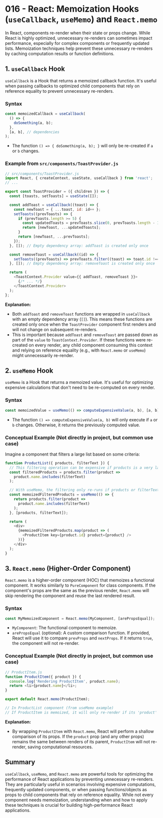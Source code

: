 # 016 - React: Memoization Hooks (`useCallback`, `useMemo`) and `React.memo`

In React, components re-render when their state or props change. While React is highly optimized, unnecessary re-renders can sometimes impact performance, especially for complex components or frequently updated lists. Memoization techniques help prevent these unnecessary re-renders by caching computation results or function definitions.

## 1. `useCallback` Hook

`useCallback` is a Hook that returns a memoized callback function. It's useful when passing callbacks to optimized child components that rely on reference equality to prevent unnecessary re-renders.

### Syntax

```javascript
const memoizedCallback = useCallback(
  () => {
    doSomething(a, b);
  },
  [a, b], // dependencies
);
```

*   The function `() => { doSomething(a, b); }` will only be re-created if `a` or `b` changes.

### Example from `src/components/ToastProvider.js`

```javascript
// src/components/ToastProvider.js
import React, { createContext, useState, useCallback } from 'react';
// ...

export const ToastProvider = ({ children }) => {
  const [toasts, setToasts] = useState([]);

  const addToast = useCallback((toast) => {
    const newToast = { ...toast, id: id++ };
    setToasts((prevToasts) => {
      if (prevToasts.length >= 5) {
        const updatedToasts = prevToasts.slice(0, prevToasts.length - 1);
        return [newToast, ...updatedToasts];
      }
      return [newToast, ...prevToasts];
    });
  }, []); // Empty dependency array: addToast is created only once

  const removeToast = useCallback((id) => {
    setToasts((prevToasts) => prevToasts.filter((toast) => toast.id !== id));
  }, []); // Empty dependency array: removeToast is created only once

  return (
    <ToastContext.Provider value={{ addToast, removeToast }}>
      {/* ... */}
    </ToastContext.Provider>
  );
};
```

**Explanation:**

*   Both `addToast` and `removeToast` functions are wrapped in `useCallback` with an empty dependency array (`[]`). This means these functions are created only once when the `ToastProvider` component first renders and will not change on subsequent re-renders.
*   This is important because `addToast` and `removeToast` are passed down as part of the `value` to `ToastContext.Provider`. If these functions were re-created on every render, any child component consuming this context and relying on reference equality (e.g., with `React.memo` or `useMemo`) might unnecessarily re-render.

## 2. `useMemo` Hook

`useMemo` is a Hook that returns a memoized value. It's useful for optimizing expensive calculations that don't need to be re-computed on every render.

### Syntax

```javascript
const memoizedValue = useMemo(() => computeExpensiveValue(a, b), [a, b]);
```

*   The function `() => computeExpensiveValue(a, b)` will only execute if `a` or `b` changes. Otherwise, it returns the previously computed value.

### Conceptual Example (Not directly in project, but common use case)

Imagine a component that filters a large list based on some criteria:

```javascript
function ProductList({ products, filterText }) {
  // This filtering operation can be expensive if products is a very large array
  const filteredProducts = products.filter(product =>
    product.name.includes(filterText)
  );

  // With useMemo, the filtering only re-runs if products or filterText changes
  const memoizedFilteredProducts = useMemo(() => {
    return products.filter(product =>
      product.name.includes(filterText)
    );
  }, [products, filterText]);

  return (
    <div>
      {memoizedFilteredProducts.map(product => (
        <ProductItem key={product.id} product={product} />
      ))}
    </div>
  );
}
```

## 3. `React.memo` (Higher-Order Component)

`React.memo` is a higher-order component (HOC) that memoizes a functional component. It works similarly to `PureComponent` for class components. If the component's props are the same as the previous render, `React.memo` will skip rendering the component and reuse the last rendered result.

### Syntax

```javascript
const MyMemoizedComponent = React.memo(MyComponent, [arePropsEqual]);
```

*   `MyComponent`: The functional component to memoize.
*   `arePropsEqual` (optional): A custom comparison function. If provided, React will use it to compare `prevProps` and `nextProps`. If it returns `true`, the component will not re-render.

### Conceptual Example (Not directly in project, but common use case)

```javascript
// ProductItem.js
function ProductItem({ product }) {
  console.log('Rendering ProductItem', product.name);
  return <li>{product.name}</li>;
}

export default React.memo(ProductItem);

// In ProductList component (from useMemo example)
// If ProductItem is memoized, it will only re-render if its 'product' prop changes.
```

**Explanation:**

*   By wrapping `ProductItem` with `React.memo`, React will perform a shallow comparison of its props. If the `product` prop (and any other props) remains the same between renders of its parent, `ProductItem` will not re-render, saving computational resources.

## Summary

`useCallback`, `useMemo`, and `React.memo` are powerful tools for optimizing the performance of React applications by preventing unnecessary re-renders. They are particularly useful in scenarios involving expensive computations, frequently updated components, or when passing functions/objects as props to child components that rely on reference equality. While not every component needs memoization, understanding when and how to apply these techniques is crucial for building high-performance React applications.